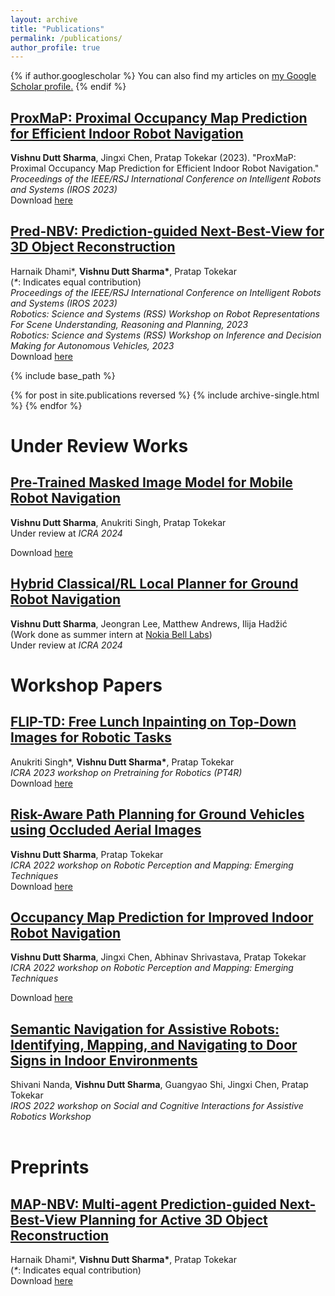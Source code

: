 ```yaml
---
layout: archive
title: "Publications"
permalink: /publications/
author_profile: true
---
```


{% if author.googlescholar %}
  You can also find my articles on <u><a href="{{author.googlescholar}}">my Google Scholar profile</a>.</u>
{% endif %}

## **[ProxMaP: Proximal Occupancy Map Prediction for Efficient Indoor Robot Navigation](https://arxiv.org/abs/2203.04177)**<br/>
<b>Vishnu Dutt Sharma</b>, Jingxi Chen, Pratap Tokekar (2023). "ProxMaP: Proximal Occupancy Map Prediction for Efficient Indoor Robot Navigation."<br/>
<i>Proceedings of the IEEE/RSJ International Conference on Intelligent Robots and Systems (IROS 2023)</i>
<br/>
Download [here](https://arxiv.org/pdf/2203.04177.pdf)


## **[Pred-NBV: Prediction-guided Next-Best-View for 3D Object Reconstruction](https://arxiv.org/abs/2304.11465)**<br/>
Harnaik Dhami*, <b>Vishnu Dutt Sharma*</b>, Pratap Tokekar<br/>
(<i>*</i>: Indicates equal contribution)<br/>
<i>Proceedings of the IEEE/RSJ International Conference on Intelligent Robots and Systems (IROS 2023)</i><br/>
<i>Robotics: Science and Systems (RSS) Workshop on Robot Representations For Scene Understanding, Reasoning and Planning, 2023</i><br/>
<i>Robotics: Science and Systems (RSS) Workshop on Inference and Decision Making for Autonomous Vehicles, 2023</i>
<br/>
Download [here](https://arxiv.org/pdf/2304.11465.pdf)

{% include base_path %}

{% for post in site.publications reversed %}
  {% include archive-single.html %}
{% endfor %}

# Under Review Works

## **[Pre-Trained Masked Image Model for Mobile Robot Navigation](https://raaslab.org/pubs/sharma2023pretrained.pdf)**<br/>
<b>Vishnu Dutt Sharma</b>, Anukriti Singh, Pratap Tokekar<br/>
Under review at <i>ICRA 2024</i>
<br/>

Download [here]([https://arxiv.org/pdf/2203.04177.pdf](https://raaslab.org/pubs/sharma2023pretrained.pdf))

## **[Hybrid Classical/RL Local Planner for Ground Robot Navigation](https://vishnuduttsharma.github.io/publications/)**<br/>
<b>Vishnu Dutt Sharma</b>, Jeongran Lee, Matthew Andrews, Ilija Hadžić<br/>
(Work done as summer intern at [Nokia Bell Labs](https://www.bell-labs.com/))<br/>
Under review at <i>ICRA 2024</i>
<br/>

# Workshop Papers

## **[FLIP-TD: Free Lunch Inpainting on Top-Down Images for Robotic Tasks](https://openreview.net/forum?id=7c0WHyETaHC)**<br/>
Anukriti Singh*, <b>Vishnu Dutt Sharma*</b>, Pratap Tokekar<br/>
<i>ICRA 2023 workshop on Pretraining for Robotics (PT4R)</i>
<br/>
Download [here](https://openreview.net/pdf?id=7c0WHyETaHC)

## **[Risk-Aware Path Planning for Ground Vehicles using Occluded Aerial Images](https://arxiv.org/pdf/2104.11709.pdf)**<br/>
<b>Vishnu Dutt Sharma</b>, Pratap Tokekar<br/>
<i>ICRA 2022 workshop on Robotic Perception and Mapping: Emerging Techniques</i>
<br/>
Download [here](https://arxiv.org/pdf/2104.11709.pdf)

## **[Occupancy Map Prediction for Improved Indoor Robot Navigation](https://arxiv.org/pdf/2203.04177.pdf)**<br/>
<b>Vishnu Dutt Sharma</b>, Jingxi Chen, Abhinav Shrivastava, Pratap Tokekar<br/> 
<i>ICRA 2022 workshop on Robotic Perception and Mapping: Emerging Techniques</i>
<br/>

Download [here](https://arxiv.org/pdf/2203.04177.pdf)

## **[Semantic Navigation for Assistive Robots: Identifying, Mapping, and Navigating to Door Signs in Indoor Environments](https://vishnuduttsharma.github.io/publications/)**<br/>
Shivani Nanda, <b>Vishnu Dutt Sharma</b>, Guangyao Shi, Jingxi Chen, Pratap Tokekar<br/>
<i>IROS 2022 workshop on Social and Cognitive Interactions for Assistive Robotics Workshop</i><br/><br/>


# Preprints

## **[MAP-NBV: Multi-agent Prediction-guided Next-Best-View Planning for Active 3D Object Reconstruction](https://arxiv.org/abs/2307.04004)**<br/>
Harnaik Dhami*, <b>Vishnu Dutt Sharma*</b>, Pratap Tokekar
<br/>
(<i>*</i>: Indicates equal contribution)<br/>
Download [here](https://arxiv.org/pdf/2307.04004.pdf)

